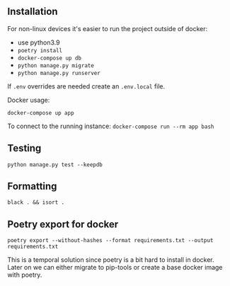 ## Installation

For non-linux devices it's easier to run the project outside of docker:
- use python3.9
- `poetry install`
- `docker-compose up db`
- `python manage.py migrate`
- `python manage.py runserver`

If `.env` overrides are needed create an `.env.local` file.

Docker usage:

`docker-compose up app`

To connect to the running instance: `docker-compose run --rm app bash` 

## Testing

`python manage.py test --keepdb`

## Formatting

`black . && isort .`

## Poetry export for docker

`poetry export --without-hashes --format requirements.txt --output requirements.txt`

This is a temporal solution since poetry is a bit hard to install in docker. Later on we can either
migrate to pip-tools or create a base docker image with poetry.
